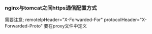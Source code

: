 ### nginx与tomcat之间https通信配置方式

 <Engine name="Catalina" defaultHost="localhost" jvmRoute = "jvm-jspt1">
    <Valve className="org.apache.catalina.valves.RemoteIpValve"  
           remoteIpHeader="X-Forwarded-For"  
           protocolHeader="X-Forwarded-Proto"  
           protocolHeaderHttpsValue="https"/>
需要注意;
           remoteIpHeader="X-Forwarded-For"  
           protocolHeader="X-Forwarded-Proto" 
要在proxy文件中定义

